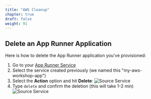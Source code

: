 ```yaml
---
title: "AWS Cleanup"
chapter: true
draft: false
weight: 91
---
```


## Delete an App Runner Application
Here is how to delete the App Runner application you've provisioned:

1. Go to your [App Runner Service](https://console.aws.amazon.com/apprunner/home)
1. Select the service created previously (we named this "my-aws-workshop-app")
1. Select the **Action** option and hit **Delete**:
![Source Service](/images/setup/cleanup-apprunner-1.png)
1. Type `delete` and confirm the deletion (this will take 1-2 min)
![Source Service](/images/setup/cleanup-apprunner-2.png)
